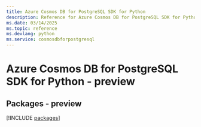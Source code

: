 ```yaml
---
title: Azure Cosmos DB for PostgreSQL SDK for Python
description: Reference for Azure Cosmos DB for PostgreSQL SDK for Python
ms.date: 03/14/2025
ms.topic: reference
ms.devlang: python
ms.service: cosmosdbforpostgresql
---
```

# Azure Cosmos DB for PostgreSQL SDK for Python - preview
## Packages - preview
[!INCLUDE [packages](cosmos-db-for-postgresql-index.md)]